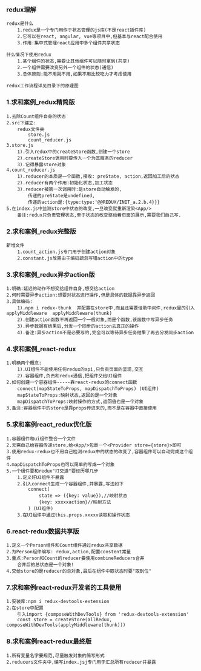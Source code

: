 ### redux理解

    redux是什么
        1.redux是一个专门用作于状态管理的js库(不是react插件库)
        2.它可以在react, angular, vue等项目中,但基本与react配合使用
        3.作用:集中式管理react应用中多个组件共享状态

    什么情况下使用redux
        1.某个组件的状态,需要让其他组件可以随时拿到(共享)
        2.一个组件需要改变另外一个组件的状态(通信)
        3.总体原则:能不用就不用,如果不用比较吃力才考虑使用

    redux工作流程详见目录下的原理图

### 1.求和案例_redux精简版
    1.去除Count组件自身的状态
    2.src下建立:
        redux文件夹
            store.js
            count_reducer.js
    3.store.js
        1).引入redux中的createStore函数,创建一个store
        2).createStore调用时要传入一个为其服务的reducer
        3).记得暴露store对象
    4.count_reducer.js
        1).reducer的本质是一个函数,接收: preState, action,返回加工后的状态
        2).reducer有两个作用:初始化状态,加工状态
        3).reducer被第一次调用时:是store自动触发的,
            传递的preState是undefined, 
            传递的action是:{type:type:'@@REDUX/INIT_a.2.b.4}}}
    5.在index.js中监测store中状态的改变,一旦改变就重新渲染<App/>
        备注:redux只负责管理状态,至于状态的改变驱动着页面的展示,需要我们自己写.

### 2.求和案例_redux完整版
    新增文件
        1.count_action.js专门用于创建action对象
        2.constant.js放置由于编码疏忽写错action中的type

### 3.求和案例_redux异步action版
    1.明确:延迟的动作不想交给组件自身,想交给action
    2.何时需要异步action:想要对状态进行操作,但是具体的数据靠异步返回
    3.具体编码:
        1).npm i redux-thunk  并配置在store中,而且还需要借助中间件,redux里的引入applyMiddleware  applyMiddleware(thunk)
        2).创建action函数不再返回一个一般对象,而是个函数,该函数中写异步任务
        3).异步数据有结果后,分发一个同步的action去真正的操作
        4).备注:异步action不是必要写的,完全可以等待异步任务结果了再去分发同步action

### 4.求和案例_react-redux
    1.明确两个概念:
        1).UI组件不能使用任何redux的api,只负责页面的呈现,交互
        2).容器组件,负责和redux通信,把组件交给UI组件
    2.如何创建一个容器组件-----靠react-redux的connect函数
        connect(mapStateToProps, mapDispatchToProps) (UI组件)
        mapStateToProps:映射状态,返回的是一个对象
        mapDispatchToProps:映射操作的方式,返回值也是一个对象
    3.备注:容器组件中的store是靠props传进来的,而不是在容器中直接使用

### 5.求和案例react_redux优化版
    1.容器组件和ui组件整合一个文件
    2.无需自己给容器传递store,给<App/>包裹一个<Provider store={store}>即可
    3.使用redux-redux也不用自己检测redux中的状态的改变了,容器组件可以自动完成这个组件
    4.mapDispatchToProps也可以简单的写成一个对象
    5.一个组件要和redux"打交道"要经历哪几步
        1.定义好UI组件不暴露
        2.引入connect生成一个容器组件,并暴露,写法如下
            connect(
                state => ({key: value}),//映射状态
                {key: xxxxxaction}//映射方法
            ) (UI组件)
        3.在UI组件中通过this.props.xxxxx读取和操作状态

### 6.react-redux数据共享版
    1.定义一个Person组件和Count组件通过redux共享数据
    2.为Person组件编写: redux,action,配置constent常量
    3.重点:Person和Count的reducer要使用combineReducers合并
        合并后的总状态是一个对象!
    4.交给store的是reducer的总对象,最后在组件中取状态时要"取到位"

### 7.求和案例react-redux开发者的工具使用
    1.安装库:npm i redux-devtools-extension
    2.在store中配置
        引入import {composeWithDevTools} from 'redux-devtools-extension'
        const store = createStore(allRedux, composeWithDevTools(applyMiddleware(thunk)))

### 8.求和案例react-redux最终版
    1.所有变量名字要规范,尽量触发对象的简写形式
    2.reducers文件夹中,编写index.jsj专门用于汇总所有reducer并暴露